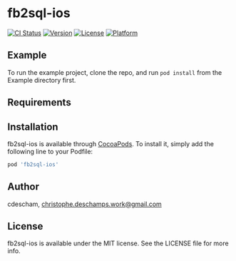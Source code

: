 # fb2sql-ios

[![CI Status](https://img.shields.io/travis/cdescham/fb2sql-ios.svg?style=flat)](https://travis-ci.org/cdescham/fb2sql-ios)
[![Version](https://img.shields.io/cocoapods/v/fb2sql-ios.svg?style=flat)](https://cocoapods.org/pods/fb2sql-ios)
[![License](https://img.shields.io/cocoapods/l/fb2sql-ios.svg?style=flat)](https://cocoapods.org/pods/fb2sql-ios)
[![Platform](https://img.shields.io/cocoapods/p/fb2sql-ios.svg?style=flat)](https://cocoapods.org/pods/fb2sql-ios)

## Example

To run the example project, clone the repo, and run `pod install` from the Example directory first.

## Requirements

## Installation

fb2sql-ios is available through [CocoaPods](https://cocoapods.org). To install
it, simply add the following line to your Podfile:

```ruby
pod 'fb2sql-ios'
```

## Author

cdescham, christophe.deschamps.work@gmail.com

## License

fb2sql-ios is available under the MIT license. See the LICENSE file for more info.

